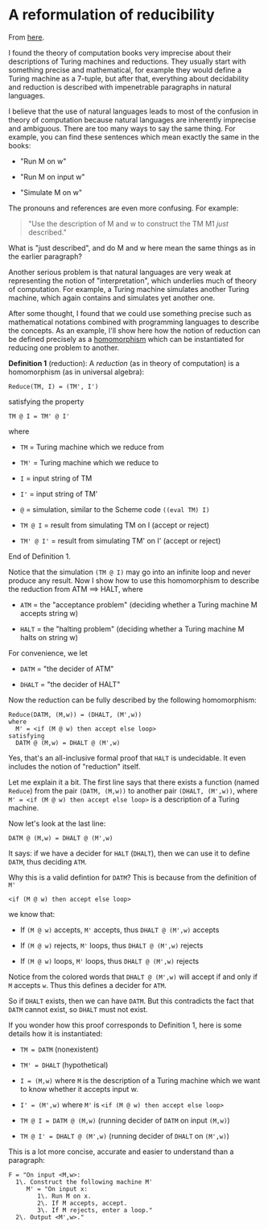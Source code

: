 # A reformulation of reducibility

From [here](https://yinwang1.substack.com/p/reducibility).

I found the theory of computation books very imprecise about their descriptions of Turing machines and reductions. They usually start with something precise and mathematical, for example they would define a Turing machine as a 7-tuple, but after that, everything about decidability and reduction is described with impenetrable paragraphs in natural languages.

I believe that the use of natural languages leads to most of the confusion in theory of computation because natural languages are inherently imprecise and ambiguous. There are too many ways to say the same thing. For example, you can find these sentences which mean exactly the same in the books:

*   "Run M on w"

*   "Run M on input w"

*   "Simulate M on w"

The pronouns and references are even more confusing. For example:

> <span>"Use the description of M and w to construct the TM M1</span> _just_ <span>described."</span>

What is "just described", and do M and w here mean the same things as in the earlier paragraph?

Another serious problem is that natural languages are very weak at representing the notion of "interpretation", which underlies much of theory of computation. For example, a Turing machine simulates another Turing machine, which again contains and simulates yet another one.

<span>After some thought, I found that we could use something precise such as mathematical notations combined with programming languages to describe the concepts. As an example, I'll show here how the notion of reduction can be defined precisely as a</span> [homomorphism](http://en.wikipedia.org/wiki/Homomorphism) <span>which can be instantiated for reducing one problem to another.</span>

**Definition 1** <span>(reduction): A</span> _reduction_ <span>(as in theory of computation) is a homomorphism (as in universal algebra):</span>

    Reduce(TM, I) = (TM', I')

satisfying the property

    TM @ I = TM' @ I'

where

*   `TM` <span>= Turing machine which we reduce from</span>

*   `TM'` <span>= Turing machine which we reduce to</span>

*   `I` <span>= input string of TM</span>

*   `I'` <span>= input string of TM'</span>

*   `@` <span>= simulation, similar to the Scheme code</span> `((eval TM) I)`

*   `TM @ I` <span>= result from simulating TM on I (accept or reject)</span>

*   `TM' @ I'` <span>= result from simulating TM' on I' (accept or reject)</span>

End of Definition 1.

<span>Notice that the simulation</span> `(TM @ I)` <span>may go into an infinite loop and never produce any result. Now I show how to use this homomorphism to describe the reduction from ATM ==> HALT, where</span>

*   `ATM` <span>= the "acceptance problem" (deciding whether a Turing machine M accepts string w)</span>

*   `HALT` <span>= the "halting problem" (deciding whether a Turing machine M halts on string w)</span>

For convenience, we let

*   `DATM` <span>= "the decider of ATM"</span>

*   `DHALT` <span>= "the decider of HALT"</span>

Now the reduction can be fully described by the following homomorphism:

    Reduce(DATM, (M,w)) = (DHALT, (M',w))
    where
      M' = <if (M @ w) then accept else loop>
    satisfying
      DATM @ (M,w) = DHALT @ (M',w)

<span>Yes, that's an all-inclusive formal proof that</span> `HALT` <span>is undecidable. It even includes the notion of "reduction" itself.</span>

<span>Let me explain it a bit. The first line says that there exists a function (named</span> `Reduce`<span>) from the pair</span> `(DATM, (M,w))` <span>to another pair</span> `(DHALT, (M',w))`<span>, where</span> `M' = <if (M @ w) then accept else loop>` <span>is a description of a Turing machine.</span>

Now let's look at the last line:

    DATM @ (M,w) = DHALT @ (M',w)

<span>It says: if we have a decider for</span> `HALT` <span>(</span>`DHALT`<span>), then we can use it to define</span> `DATM`<span>, thus deciding</span> `ATM`<span>.</span>

<span>Why this is a valid defintion for</span> `DATM`<span>? This is because from the definition of</span> `M'`

    <if (M @ w) then accept else loop>

we know that:

*   <span>If</span> `(M @ w)` <span>accepts,</span> `M'` <span>accepts, thus</span> `DHALT @ (M',w)` <span>accepts</span>

*   <span>If</span> `(M @ w)` <span>rejects,</span> `M'` <span>loops, thus</span> `DHALT @ (M',w)` <span>rejects</span>

*   <span>If</span> `(M @ w)` <span>loops,</span> `M'` <span>loops, thus</span> `DHALT @ (M',w)` <span>rejects</span>

<span>Notice from the colored words that</span> `DHALT @ (M',w)` <span>will accept if and only if</span> `M` <span>accepts</span> `w`<span>. Thus this defines a decider for</span> `ATM`<span>.</span>

<span>So if</span> `DHALT` <span>exists, then we can have</span> `DATM`<span>. But this contradicts the fact that</span> `DATM` <span>cannot exist, so</span> `DHALT` <span>must not exist.</span>

If you wonder how this proof corresponds to Definition 1, here is some details how it is instantiated:

*   `TM = DATM` <span>(nonexistent)</span>

*   `TM' = DHALT` <span>(hypothetical)</span>

*   `I = (M,w)` <span>where</span> `M` <span>is the description of a Turing machine which we want to know whether it accepts input w.</span>

*   `I' = (M',w)` <span>where</span> `M'` <span>is</span> `<if (M @ w) then accept else loop>`

*   `TM @ I = DATM @ (M,w)` <span>(running decider of</span> `DATM` <span>on input</span> `(M,w)`<span>)</span>

*   `TM @ I' = DHALT @ (M',w)` <span>(running decider of</span> `DHALT` <span>on</span> `(M',w)`<span>)</span>

This is a lot more concise, accurate and easier to understand than a paragraph:

    F = "On input <M,w>:
      1\. Construct the following machine M'
         M' = "On input x:
            1\. Run M on x.
            2\. If M accepts, accept.
            3\. If M rejects, enter a loop."
      2\. Output <M',w>."
